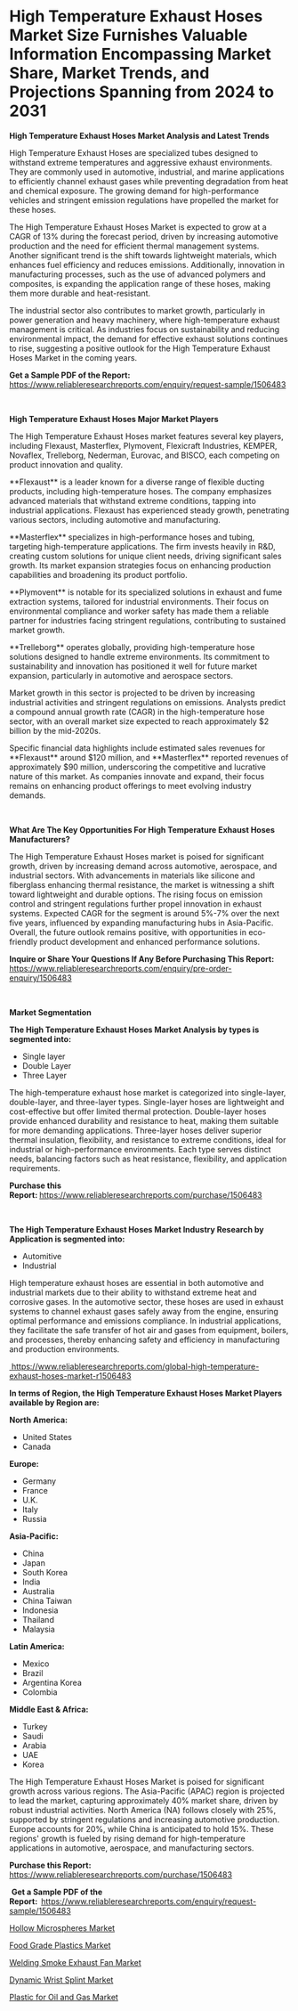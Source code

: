 <p><h1>High Temperature Exhaust Hoses Market Size Furnishes Valuable Information Encompassing Market Share, Market Trends, and Projections Spanning from 2024 to 2031</h1></p><p><strong>High Temperature Exhaust Hoses Market Analysis and Latest Trends</strong></p>
<p><p>High Temperature Exhaust Hoses are specialized tubes designed to withstand extreme temperatures and aggressive exhaust environments. They are commonly used in automotive, industrial, and marine applications to efficiently channel exhaust gases while preventing degradation from heat and chemical exposure. The growing demand for high-performance vehicles and stringent emission regulations have propelled the market for these hoses.</p><p>The High Temperature Exhaust Hoses Market is expected to grow at a CAGR of 13% during the forecast period, driven by increasing automotive production and the need for efficient thermal management systems. Another significant trend is the shift towards lightweight materials, which enhances fuel efficiency and reduces emissions. Additionally, innovation in manufacturing processes, such as the use of advanced polymers and composites, is expanding the application range of these hoses, making them more durable and heat-resistant.</p><p>The industrial sector also contributes to market growth, particularly in power generation and heavy machinery, where high-temperature exhaust management is critical. As industries focus on sustainability and reducing environmental impact, the demand for effective exhaust solutions continues to rise, suggesting a positive outlook for the High Temperature Exhaust Hoses Market in the coming years.</p></p>
<p><strong>Get a Sample PDF of the Report:&nbsp;</strong> <a href="https://www.reliableresearchreports.com/enquiry/request-sample/1506483">https://www.reliableresearchreports.com/enquiry/request-sample/1506483</a></p>
<p>&nbsp;</p>
<p><strong>High Temperature Exhaust Hoses Major Market Players</strong></p>
<p><p>The High Temperature Exhaust Hoses market features several key players, including Flexaust, Masterflex, Plymovent, Flexicraft Industries, KEMPER, Novaflex, Trelleborg, Nederman, Eurovac, and BISCO, each competing on product innovation and quality.</p><p>**Flexaust** is a leader known for a diverse range of flexible ducting products, including high-temperature hoses. The company emphasizes advanced materials that withstand extreme conditions, tapping into industrial applications. Flexaust has experienced steady growth, penetrating various sectors, including automotive and manufacturing.</p><p>**Masterflex** specializes in high-performance hoses and tubing, targeting high-temperature applications. The firm invests heavily in R&D, creating custom solutions for unique client needs, driving significant sales growth. Its market expansion strategies focus on enhancing production capabilities and broadening its product portfolio.</p><p>**Plymovent** is notable for its specialized solutions in exhaust and fume extraction systems, tailored for industrial environments. Their focus on environmental compliance and worker safety has made them a reliable partner for industries facing stringent regulations, contributing to sustained market growth.</p><p>**Trelleborg** operates globally, providing high-temperature hose solutions designed to handle extreme environments. Its commitment to sustainability and innovation has positioned it well for future market expansion, particularly in automotive and aerospace sectors.</p><p>Market growth in this sector is projected to be driven by increasing industrial activities and stringent regulations on emissions. Analysts predict a compound annual growth rate (CAGR) in the high-temperature hose sector, with an overall market size expected to reach approximately $2 billion by the mid-2020s.</p><p>Specific financial data highlights include estimated sales revenues for **Flexaust** around $120 million, and **Masterflex** reported revenues of approximately $90 million, underscoring the competitive and lucrative nature of this market. As companies innovate and expand, their focus remains on enhancing product offerings to meet evolving industry demands.</p></p>
<p>&nbsp;</p>
<p><strong>What Are The Key Opportunities For High Temperature Exhaust Hoses Manufacturers?</strong></p>
<p><p>The High Temperature Exhaust Hoses market is poised for significant growth, driven by increasing demand across automotive, aerospace, and industrial sectors. With advancements in materials like silicone and fiberglass enhancing thermal resistance, the market is witnessing a shift toward lightweight and durable options. The rising focus on emission control and stringent regulations further propel innovation in exhaust systems. Expected CAGR for the segment is around 5%-7% over the next five years, influenced by expanding manufacturing hubs in Asia-Pacific. Overall, the future outlook remains positive, with opportunities in eco-friendly product development and enhanced performance solutions.</p></p>
<p><strong>Inquire or Share Your Questions If Any Before Purchasing This Report:</strong> <a href="https://www.reliableresearchreports.com/enquiry/pre-order-enquiry/1506483">https://www.reliableresearchreports.com/enquiry/pre-order-enquiry/1506483</a></p>
<p>&nbsp;</p>
<p><strong>Market Segmentation</strong></p>
<p><strong>The High Temperature Exhaust Hoses Market Analysis by types is segmented into:</strong></p>
<p><ul><li>Single layer</li><li>Double Layer</li><li>Three Layer</li></ul></p>
<p><p>The high-temperature exhaust hose market is categorized into single-layer, double-layer, and three-layer types. Single-layer hoses are lightweight and cost-effective but offer limited thermal protection. Double-layer hoses provide enhanced durability and resistance to heat, making them suitable for more demanding applications. Three-layer hoses deliver superior thermal insulation, flexibility, and resistance to extreme conditions, ideal for industrial or high-performance environments. Each type serves distinct needs, balancing factors such as heat resistance, flexibility, and application requirements.</p></p>
<p><strong>Purchase this Report:&nbsp;</strong><a href="https://www.reliableresearchreports.com/purchase/1506483">https://www.reliableresearchreports.com/purchase/1506483</a></p>
<p>&nbsp;</p>
<p><strong>The High Temperature Exhaust Hoses Market Industry Research by Application is segmented into:</strong></p>
<p><ul><li>Automitive</li><li>Industrial</li></ul></p>
<p><p>High temperature exhaust hoses are essential in both automotive and industrial markets due to their ability to withstand extreme heat and corrosive gases. In the automotive sector, these hoses are used in exhaust systems to channel exhaust gases safely away from the engine, ensuring optimal performance and emissions compliance. In industrial applications, they facilitate the safe transfer of hot air and gases from equipment, boilers, and processes, thereby enhancing safety and efficiency in manufacturing and production environments.</p></p>
<p><a href="https://www.reliableresearchreports.com/global-high-temperature-exhaust-hoses-market-r1506483">&nbsp;https://www.reliableresearchreports.com/global-high-temperature-exhaust-hoses-market-r1506483</a></p>
<p><strong>In terms of Region, the High Temperature Exhaust Hoses Market Players available by Region are:</strong></p>
<p>
    <p> <strong> North America: </strong>
        <ul>
            <li>United States</li>
            <li>Canada</li>
        </ul>
        </p> 
    <p> <strong> Europe: </strong>
        <ul>
            <li>Germany</li>
            <li>France</li>
            <li>U.K.</li>
            <li>Italy</li>
            <li>Russia</li>
        </ul>
        </p> 
    <p> <strong> Asia-Pacific: </strong>
        <ul>
            <li>China</li>
            <li>Japan</li>
            <li>South Korea</li>
            <li>India</li>
            <li>Australia</li>
            <li>China Taiwan</li>
            <li>Indonesia</li>
            <li>Thailand</li>
            <li>Malaysia</li>
        </ul>
        </p> 
    <p> <strong> Latin America: </strong>
        <ul>
            <li>Mexico</li>
            <li>Brazil</li>
            <li>Argentina Korea</li>
            <li>Colombia</li>
        </ul>
        </p> 
    <p> <strong> Middle East & Africa: </strong>
        <ul>
            <li>Turkey</li>
            <li>Saudi</li>
            <li>Arabia</li>
            <li>UAE</li>
            <li>Korea</li>
        </ul>
    </p>
    </p>
<p><p>The High Temperature Exhaust Hoses Market is poised for significant growth across various regions. The Asia-Pacific (APAC) region is projected to lead the market, capturing approximately 40% market share, driven by robust industrial activities. North America (NA) follows closely with 25%, supported by stringent regulations and increasing automotive production. Europe accounts for 20%, while China is anticipated to hold 15%. These regions' growth is fueled by rising demand for high-temperature applications in automotive, aerospace, and manufacturing sectors.</p></p>
<p><strong>Purchase this Report: </strong><a href="https://www.reliableresearchreports.com/purchase/1506483">https://www.reliableresearchreports.com/purchase/1506483</a></p>
<p>&nbsp;<strong>Get a Sample PDF of the Report:&nbsp;&nbsp;</strong><a href="https://www.reliableresearchreports.com/enquiry/request-sample/1506483">https://www.reliableresearchreports.com/enquiry/request-sample/1506483</a></p>
<p><strong></strong></p>
<p><p><a href="https://www.linkedin.com/pulse/unveiling-market-trends-global-hollow-microspheres-growth-rep3e?trackingId=PQgzihYKQaStd%2FZnkmhHig%3D%3D">Hollow Microspheres Market</a></p><p><a href="https://medium.com/@luigispence46/insights-into-the-food-grade-plastics-market-market-players-market-size-geographical-regions-c7e79c8667f4?postPublishedType=repub">Food Grade Plastics Market</a></p><p><a href="https://github.com/RoseBoyd475/Market-Research-Report-List-1/blob/main/welding-smoke-exhaust-fan-market.md">Welding Smoke Exhaust Fan Market</a></p><p><a href="https://issuu.com/reportprime-2/docs/dynamic-wrist-splint-market-size-20_d2fdf41bdc424c">Dynamic Wrist Splint Market</a></p><p><a href="https://medium.com/@luigispence46/market-leaders-and-laggards-global-plastic-for-oil-and-gas-market-trends-and-forecast-2024-2031-2c2cc94d995c?postPublishedType=repub">Plastic for Oil and Gas Market</a></p></p>